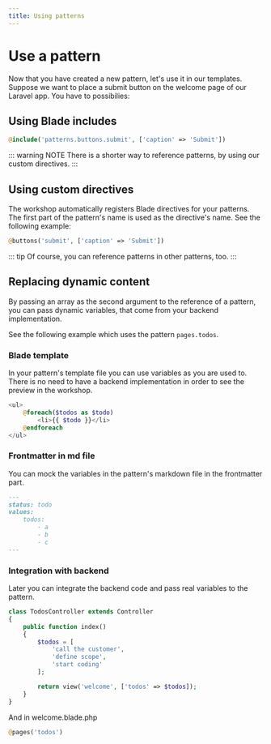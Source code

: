 ```yaml
---
title: Using patterns
---
```

# Use a pattern
Now that you have created a new pattern, let's use it in our templates.
Suppose we want to place a submit button on the welcome page of our Laravel app. You have to possibilies:

## Using Blade includes
```php
@include('patterns.buttons.submit', ['caption' => 'Submit'])
```

::: warning NOTE
There is a shorter way to reference patterns, by using our custom directives.
:::

## Using custom directives
The workshop automatically registers Blade directives for your patterns. The first part of the pattern's name is used 
as the directive's name. See the following example:

```php
@buttons('submit', ['caption' => 'Submit'])
```

::: tip
Of course, you can reference patterns in other patterns, too.
:::

## Replacing dynamic content
By passing an array as the second argument to the reference of a pattern, you can pass dynamic variables, that come 
from your backend implementation.

See the following example which uses the pattern `pages.todos`.

### Blade template
In your pattern's template file you can use variables as you are used to. There is no need to have a backend 
implementation in order to see the preview in the workshop. 

```php
<ul>
    @foreach($todos as $todo)
        <li>{{ $todo }}</li>
    @endforeach
</ul>
```

### Frontmatter in md file
You can mock the variables in the pattern's markdown file in the frontmatter part.

```md
---
status: todo
values:
    todos:
        - a
        - b
        - c
---
```

### Integration with backend
Later you can integrate the backend code and pass real variables to the pattern.

```php
class TodosController extends Controller
{
    public function index()
    {
        $todos = [
            'call the customer',
            'define scope',
            'start coding'
        ];

        return view('welcome', ['todos' => $todos]);
    }
}
```

And in welcome.blade.php
```php
@pages('todos')
```